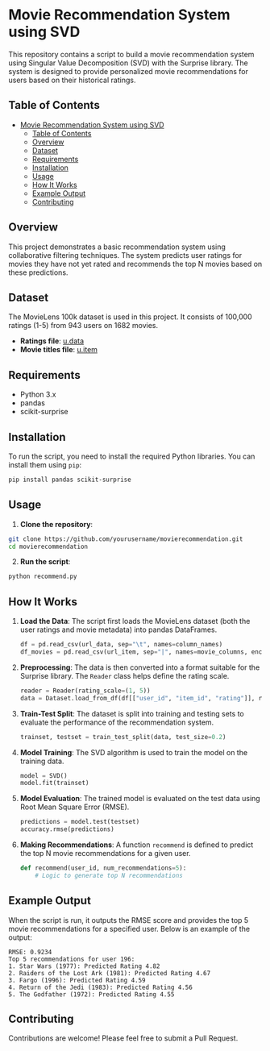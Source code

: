 # Movie Recommendation System using SVD

This repository contains a script to build a movie recommendation system using Singular Value Decomposition (SVD) with the Surprise library. The system is designed to provide personalized movie recommendations for users based on their historical ratings.

## Table of Contents

- [Movie Recommendation System using SVD](#movie-recommendation-system-using-svd)
  - [Table of Contents](#table-of-contents)
  - [Overview](#overview)
  - [Dataset](#dataset)
  - [Requirements](#requirements)
  - [Installation](#installation)
  - [Usage](#usage)
  - [How It Works](#how-it-works)
  - [Example Output](#example-output)
  - [Contributing](#contributing)

## Overview

This project demonstrates a basic recommendation system using collaborative filtering techniques. The system predicts user ratings for movies they have not yet rated and recommends the top N movies based on these predictions.

## Dataset

The MovieLens 100k dataset is used in this project. It consists of 100,000 ratings (1-5) from 943 users on 1682 movies.

- **Ratings file**: [u.data](http://files.grouplens.org/datasets/movielens/ml-100k/u.data)
- **Movie titles file**: [u.item](http://files.grouplens.org/datasets/movielens/ml-100k/u.item)

## Requirements

- Python 3.x
- pandas
- scikit-surprise

## Installation

To run the script, you need to install the required Python libraries. You can install them using `pip`:

```bash
pip install pandas scikit-surprise
```

## Usage

1. **Clone the repository**:

```bash
git clone https://github.com/yourusername/movierecommendation.git
cd movierecommendation
```

2. **Run the script**:

```bash
python recommend.py
```

## How It Works

1. **Load the Data**: The script first loads the MovieLens dataset (both the user ratings and movie metadata) into pandas DataFrames.

   ```python
   df = pd.read_csv(url_data, sep="\t", names=column_names)
   df_movies = pd.read_csv(url_item, sep="|", names=movie_columns, encoding="latin-1")
   ```

2. **Preprocessing**: The data is then converted into a format suitable for the Surprise library. The `Reader` class helps define the rating scale.

   ```python
   reader = Reader(rating_scale=(1, 5))
   data = Dataset.load_from_df(df[["user_id", "item_id", "rating"]], reader)
   ```

3. **Train-Test Split**: The dataset is split into training and testing sets to evaluate the performance of the recommendation system.

   ```python
   trainset, testset = train_test_split(data, test_size=0.2)
   ```

4. **Model Training**: The SVD algorithm is used to train the model on the training data.

   ```python
   model = SVD()
   model.fit(trainset)
   ```

5. **Model Evaluation**: The trained model is evaluated on the test data using Root Mean Square Error (RMSE).

   ```python
   predictions = model.test(testset)
   accuracy.rmse(predictions)
   ```

6. **Making Recommendations**: A function `recommend` is defined to predict the top N movie recommendations for a given user.

   ```python
   def recommend(user_id, num_recommendations=5):
       # Logic to generate top N recommendations
   ```

## Example Output

When the script is run, it outputs the RMSE score and provides the top 5 movie recommendations for a specified user. Below is an example of the output:

```
RMSE: 0.9234
Top 5 recommendations for user 196:
1. Star Wars (1977): Predicted Rating 4.82
2. Raiders of the Lost Ark (1981): Predicted Rating 4.67
3. Fargo (1996): Predicted Rating 4.59
4. Return of the Jedi (1983): Predicted Rating 4.56
5. The Godfather (1972): Predicted Rating 4.55
```

## Contributing

Contributions are welcome! Please feel free to submit a Pull Request.

